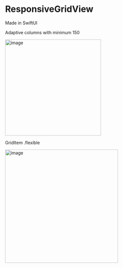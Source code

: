 # ResponsiveGridView
Made in SwiftUI

Adaptive columns with minimum 150

<img width="310" alt="image" src="https://github.com/marcoalonso/ResponsiveGridView/assets/49013250/d9cdab31-9a88-4ed3-9a5e-36506db42441">

GridItem .flexible 

<img width="365" alt="image" src="https://github.com/marcoalonso/ResponsiveGridView/assets/49013250/a170e7a5-c4c6-4d2d-8842-164636c0a499">
